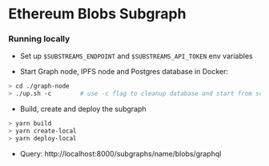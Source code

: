 # Ethereum Blobs Subgraph

### Running locally

- Set up `$SUBSTREAMS_ENDPOINT` and `$SUBSTREAMS_API_TOKEN` env variables

- Start Graph node, IPFS node and Postgres database in Docker:
```bash
> cd ./graph-node
> ./up.sh -c        # use -c flag to cleanup database and start from scratch
```

- Build, create and deploy the subgraph
```bash
> yarn build
> yarn create-local
> yarn deploy-local
```

- Query: http://localhost:8000/subgraphs/name/blobs/graphql